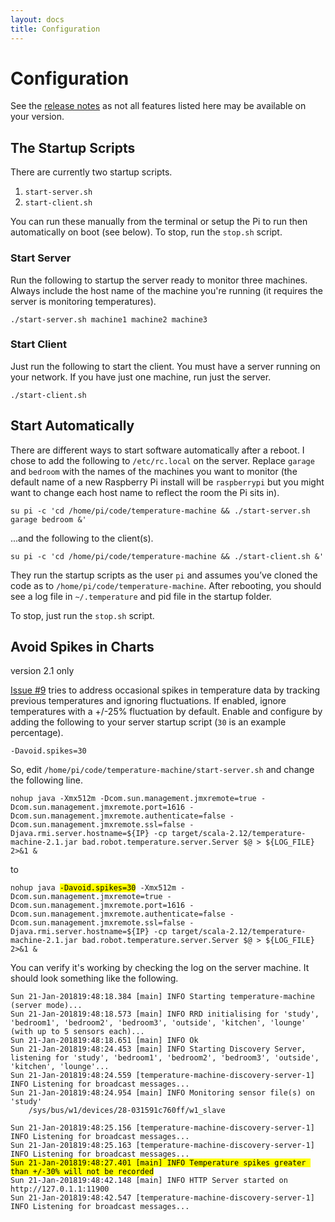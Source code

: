 ```yaml
---
layout: docs
title: Configuration
---
```


# Configuration

See the [release notes](https://github.com/tobyweston/temperature-machine/releases) as not all features listed here may be available on your version.

## The Startup Scripts

There are currently two startup scripts.

1. `start-server.sh`
1. `start-client.sh`

You can run these manually from the terminal or setup the Pi to run then automatically on boot (see below). To stop, run the `stop.sh` script.

### Start Server

Run the following to startup the server ready to monitor three machines. Always include the host name of the machine you're running (it requires the server is monitoring temperatures).

    ./start-server.sh machine1 machine2 machine3

### Start Client

Just run the following to start the client. You must have a server running on your network. If you have just one machine, run just the server.

    ./start-client.sh


## Start Automatically

There are different ways to start software automatically after a reboot. I chose to add the following to `/etc/rc.local` on the server. Replace `garage` and `bedroom` with the names of the machines you want to monitor (the default name of a new Raspberry Pi install will be `raspberrypi` but you might want to change each host name to reflect the room the Pi sits in).

    su pi -c 'cd /home/pi/code/temperature-machine && ./start-server.sh garage bedroom &'

...and the following to the client(s).

    su pi -c 'cd /home/pi/code/temperature-machine && ./start-client.sh &'

They run the startup scripts as the user `pi` and assumes you’ve cloned the code as to `/home/pi/code/temperature-machine`. After rebooting, you should see a log file in `~/.temperature` and pid file in the startup folder.

To stop, just run the `stop.sh` script.


## Avoid Spikes in Charts

<span class="label label-success">version 2.1 only</span>

[Issue #9](https://github.com/tobyweston/temperature-machine/issues/9) tries to address occasional spikes in temperature data by tracking previous temperatures and ignoring fluctuations. If enabled, ignore temperatures with a +/-25% fluctuation by default. Enable and configure by adding the following to your server startup script (`30` is an example percentage).

    -Davoid.spikes=30 
    
So, edit `/home/pi/code/temperature-machine/start-server.sh` and change the following line.

    nohup java -Xmx512m -Dcom.sun.management.jmxremote=true -Dcom.sun.management.jmxremote.port=1616 -Dcom.sun.management.jmxremote.authenticate=false -Dcom.sun.management.jmxremote.ssl=false -Djava.rmi.server.hostname=${IP} -cp target/scala-2.12/temperature-machine-2.1.jar bad.robot.temperature.server.Server $@ > ${LOG_FILE} 2>&1 &

to

<pre class="highlight"><code class="hljs bash">nohup java <mark>-Davoid.spikes=30</mark> -Xmx512m -Dcom.sun.management.jmxremote=<span class="hljs-literal">true</span> -Dcom.sun.management.jmxremote.port=1616 -Dcom.sun.management.jmxremote.authenticate=<span class="hljs-literal">false</span> -Dcom.sun.management.jmxremote.ssl=<span class="hljs-literal">false</span> -Djava.rmi.server.hostname=<span class="hljs-variable">${IP}</span> -cp target/scala-2.12/temperature-machine-2.1.jar bad.robot.temperature.server.Server <span class="hljs-variable">$@</span> &gt; <span class="hljs-variable">${LOG_FILE}</span> 2&gt;&amp;1 &amp;
</code></pre>    

You can verify it's working by checking the log on the server machine. It should look something like the following.

<pre class="highlight"><code class="hljs bash">Sun 21-Jan-201819:48:18.384 [main] INFO Starting temperature-machine (server mode)...
Sun 21-Jan-201819:48:18.573 [main] INFO RRD initialising for 'study', 'bedroom1', 'bedroom2', 'bedroom3', 'outside', 'kitchen', 'lounge' (with up to 5 sensors each)...
Sun 21-Jan-201819:48:18.651 [main] INFO Ok
Sun 21-Jan-201819:48:24.453 [main] INFO Starting Discovery Server, listening for 'study', 'bedroom1', 'bedroom2', 'bedroom3', 'outside', 'kitchen', 'lounge'...
Sun 21-Jan-201819:48:24.559 [temperature-machine-discovery-server-1] INFO Listening for broadcast messages...
Sun 21-Jan-201819:48:24.954 [main] INFO Monitoring sensor file(s) on 'study' 
	/sys/bus/w1/devices/28-031591c760ff/w1_slave

Sun 21-Jan-201819:48:25.156 [temperature-machine-discovery-server-1] INFO Listening for broadcast messages...
Sun 21-Jan-201819:48:25.163 [temperature-machine-discovery-server-1] INFO Listening for broadcast messages...
<mark>Sun 21-Jan-201819:48:27.401 [main] INFO Temperature spikes greater than +/-30% will not be recorded</mark>
Sun 21-Jan-201819:48:42.148 [main] INFO HTTP Server started on http://127.0.1.1:11900
Sun 21-Jan-201819:48:42.547 [temperature-machine-discovery-server-1] INFO Listening for broadcast messages...
</code></pre>